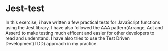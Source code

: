 # Jest-test

In this exercise, i have written a few practical tests for JavaScript functions using the Jest library. I have also followed the AAA pattern(Arrange, Act and Assert) to make testing much efficent and easier for other developers to read and understand. I have also tries to use the Test Driven Development(TDD) approach in my practice.
